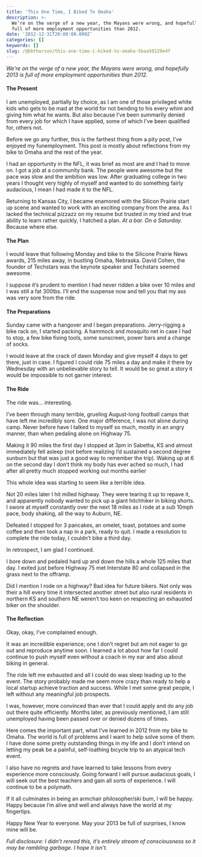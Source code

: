 ```yaml
---
title: 'This One Time, I Biked To Omaha'
description: >-
  We’re on the verge of a new year, the Mayans were wrong, and hopefully 2013 is
  full of more employment opportunities than 2012.
date: '2012-12-31T20:00:00.000Z'
categories: []
keywords: []
slug: /@bbthorson/this-one-time-i-biked-to-omaha-5baa50129e4f
---
```


_We’re on the verge of a new year, the Mayans were wrong, and hopefully 2013 is full of more employment opportunities than 2012._

#### The Present

I am unemployed, partially by choice, as I am one of those privileged white kids who gets to be mad at the world for not bending to his every whim and giving him what he wants. But also because I’ve been summarily denied from every job for which I have applied, some of which I’ve been qualified for, others not.

Before we go any further, this is the farthest thing from a pity post, I’ve enjoyed my funemployment. This post is mostly about reflections from my bike to Omaha and the rest of the year.

I had an opportunity in the NFL, it was brief as most are and I had to move on. I got a job at a community bank. The people were awesome but the pace was slow and the ambition was low. After graduating college in two years I thought very highly of myself and wanted to do something fairly audacious, I mean I had made it to the NFL.

Returning to Kansas City, I became enamored with the Silicon Prairie start up scene and wanted to work with an exciting company from the area. As I lacked the technical pizzazz on my resume but trusted in my tried and true ability to learn rather quickly, I hatched a plan. _At a bar._ _On a Saturday._ Because where else.

#### The Plan

I would leave that following Monday and bike to the Silicone Prairie News awards, 215 miles away, in bustling Omaha, Nebraska. David Cohen, the founder of Techstars was the keynote speaker and Techstars seemed awesome.

I suppose it’s prudent to mention I had never ridden a bike over 10 miles and I was still a fat 300lbs. I’ll end the suspense now and tell you that my ass was very sore from the ride.

#### The Preparations

Sunday came with a hangover and I began preparations. Jerry-rigging a bike rack on, I started packing. A hammock and mosquito net in case I had to stop, a few bike fixing tools, some sunscreen, power bars and a change of socks.

I would leave at the crack of dawn Monday and give myself 4 days to get there, just in case. I figured I could ride 75 miles a day and make it there by Wednesday with an unbelievable story to tell. It would be so great a story it would be impossible to not garner interest.

#### The Ride

The ride was… interesting.

I’ve been through many terrible, grueling August-long football camps that have left me incredibly sore. One major difference, I was not alone during camp. Never before have I talked to myself so much, mostly in an angry manner, than when pedaling alone on Highway 75.

Making it 90 miles the first day I stopped at 3pm in Sabetha, KS and almost immediately fell asleep (not before realizing I’d sustained a second degree sunburn but that was just a good way to remember the trip). Waking up at 6 on the second day I don’t think my body has ever ached so much, I had after all pretty much stopped working out months earlier

This whole idea was starting to seem like a terrible idea.

Not 20 miles later I hit milled highway. They were tearing it up to repave it, and apparently nobody wanted to pick up a giant hitchhiker in biking shorts. I swore at myself constantly over the next 18 miles as I rode at a sub 10mph pace, body shaking, all the way to Auburn, NE.

Defeated I stopped for 3 pancakes, an omelet, toast, potatoes and some coffee and then took a nap in a park, ready to quit. I made a resolution to complete the ride today, I couldn’t bike a third day.

In retrospect, I am glad I continued.

I bore down and pedaled hard up and down the hills a whole 125 miles that day. I exited just before Highway 75 met Interstate 80 and collapsed in the grass next to the offramp.

Did I mention I rode on a highway? Bad idea for future bikers. Not only was their a hill every time it intersected another street but also rural residents in northern KS and southern NE weren’t too keen on respecting an exhausted biker on the shoulder.

#### The Reflection

Okay, okay, I’ve complained enough.

It was an incredible experience; one I don’t regret but am not eager to go out and reproduce anytime soon. I learned a lot about how far I could continue to push myself even without a coach in my ear and also about biking in general.

The ride left me exhausted and all I could do was sleep leading up to the event. The story probably made me seem more crazy than ready to help a local startup achieve traction and success. While I met some great people, I left without any meaningful job prospects.

I was, however, more convinced than ever that I could apply and do any job out there quite efficiently. Months later, as previously mentioned, I am still unemployed having been passed over or denied dozens of times.

Here comes the important part, what I’ve learned in 2012 from my bike to Omaha. The world is full of problems and I want to help solve some of them. I have done some pretty outstanding things in my life and I don’t intend on letting my peak be a painful, self-loathing bicycle trip to an atypical tech event.

I also have no regrets and have learned to take lessons from every experience more consciously. Going forward I will pursue audacious goals, I will seek out the best teachers and gain all sorts of experience. I will continue to be a polymath.

If it all culminates in being an armchair philosopher/ski bum, I will be happy. Happy because I’m alive and well and always have the world at my fingertips.

Happy New Year to everyone. May your 2013 be full of surprises, I know mine will be.

_Full disclosure: I didn’t reread this, it’s entirely stream of consciousness so it may be rambling garbage. I hope it isn’t._
